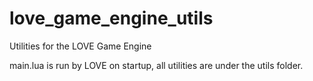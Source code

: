 # love_game_engine_utils
Utilities for the LOVE Game Engine

main.lua is run by LOVE on startup, all utilities are under the utils folder.
